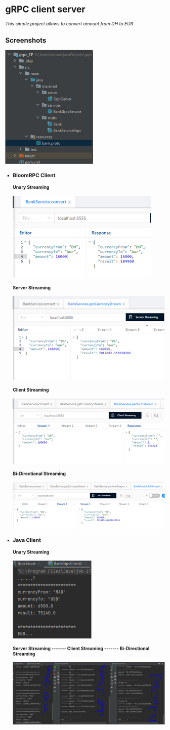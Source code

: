 <h1>gRPC client server</h1>
<h6>This simple project allows to convert amount from DH to EUR</h6>
<h2>Screenshots</h2>
<img src="images/presentation.PNG" alt="p">
<ul type="square">
<h3><li>BloomRPC Client</li></h3>
<h4>Unary Streaming</h4>
<img src="images/bloomRPC_test/unary_p1.PNG">
<h4>Server Streaming</h4>
<img src="images/bloomRPC_test/serverStreaming_p1.PNG">
<h4>Client Streaming</h4>
<img src="images/bloomRPC_test/clientStreaming_p1.PNG">
<h4>Bi-Directional Streaming</h4>
<img src="images/bloomRPC_test/bi-directional_p1.PNG">

<h3><li>Java Client</li></h3>
<h4>Unary Streaming</h4>
<img src="images/javaClient_test/unary.PNG">
<h4>Server Streaming ------- Client Streaming ------- Bi-Directional Streaming</h4>
<img src="images/javaClient_test/3Tests.PNG">

</ul>
